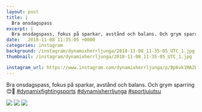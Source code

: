 ```yaml
---
layout: post
title: |
  Bra onsdagspass
excerpt: |
  Bra onsdagspass, fokus på sparkar, avstånd och balans. Och grym sparring 😊💪   
date:   2018-11-08 11:35:05 +0000
categories: instagram
background: /instagram/dynamixherrljunga/2018-11-08_11-35-05_UTC_1.jpg
thumbnail: /instagram/dynamixherrljunga/2018-11-08_11-35-05_UTC_1.jpg

instagram_url: https://www.instagram.com/dynamixherrljunga/p/Bp6vk1MAZEf
---
```

Bra onsdagspass, fokus på sparkar, avstånd och balans. Och grym sparring 😊💪 [#dynamixfightingsports](https://www.instagram.com/explore/tags/dynamixfightingsports/) [#dynamixherrljunga](https://www.instagram.com/explore/tags/dynamixherrljunga/) [#sportjujutsu](https://www.instagram.com/explore/tags/sportjujutsu/)



<img src='{{ site.baseurl }}/instagram/dynamixherrljunga/2018-11-08_11-35-05_UTC_1.jpg' class='img-fluid' />


<img src='{{ site.baseurl }}/instagram/dynamixherrljunga/2018-11-08_11-35-05_UTC_2.jpg' class='img-fluid' />


<img src='{{ site.baseurl }}/instagram/dynamixherrljunga/2018-11-08_11-35-05_UTC_3.jpg' class='img-fluid' />
